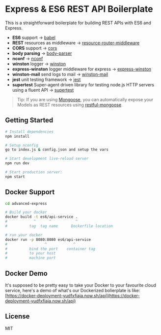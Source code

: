 Express & ES6 REST API Boilerplate
==================================


This is a straightforward boilerplate for building REST APIs with ES6 and Express.

- **ES6** support -> [babel](https://babeljs.io)
- **REST** resources as middleware -> [resource-router-middleware](https://github.com/developit/resource-router-middleware)
- **CORS** support -> [cors](https://github.com/troygoode/node-cors)
- **body parsing** ->  [body-parser](https://github.com/expressjs/body-parser)
- **nconf** -> [nconf](https://github.com/indexzero/nconf)
- **winston** logger -> [winston](https://github.com/winstonjs/winston)
- **express-winston** logger middleware for express -> [express-winston](https://github.com/bithavoc/express-winston)
- **winston-mail** send logs to mail -> [winston-mail](https://github.com/wavded/winston-mail)
- **jest** unit testing framework -> [jest](https://facebook.github.io/jest/)
- **supertest** Super-agent driven library for testing node.js HTTP servers using a fluent API -> [supertest](https://github.com/visionmedia/supertest)

> Tip: If you are using [Mongoose](https://github.com/Automattic/mongoose), you can automatically expose your Models as REST resources using [restful-mongoose](https://git.io/restful-mongoose).

Getting Started
---------------

```sh
# Install dependencies
npm install

# Setup nconfig
go to index.js & config.json and setup the vars

# Start development live-reload server
npm run dev

# Start production server:
npm start
```
Docker Support
------
```sh
cd advanced-express

# Build your docker
docker build -t es6/api-service .
#            ^      ^           ^
#          tag  tag name      Dockerfile location

# run your docker
docker run -p 8080:8080 es6/api-service
#                 ^            ^
#          bind the port    container tag
#          to your host
#          machine port   

```

Docker Demo
-------------------------
It's supposed to be pretty easy to take your Docker to your favourite cloud service, here's a demo of what's our Dockerized bolierplate is like: [https://docker-deployment-yudfxfiaja.now.sh/api](https://docker-deployment-yudfxfiaja.now.sh/api)

License
-------

MIT
